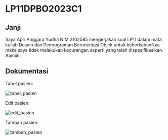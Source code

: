 # LP11DPBO2023C1
 
## Janji

Saya Apri Anggara Yudha NIM 2102585 mengerjakan soal LP11 dalam mata kuliah Desain dan Pemrograman Berorientasi Objek untuk keberkahanNya maka saya tidak melakukan kecurangan seperti yang telah dispesifikasikan. Aamiin.

## Dokumentasi

Tabel pasien:

![tabel_pasien](https://github.com/Anggara2102585/TP4DPBO2023C1/assets/100891594/fd2f7f01-1150-4bbe-8394-c4a11a2ccd33)

Edit pasien:

![edit_pasien](https://github.com/Anggara2102585/TP4DPBO2023C1/assets/100891594/8b7b38f6-58f4-4b3c-b85b-df4d878b5bc2)


Tambah pasien:

![tambah_pasien](https://github.com/Anggara2102585/TP4DPBO2023C1/assets/100891594/29ed1a1c-9db0-4f6c-91c5-7420c2087500)
